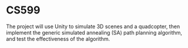 # CS599
The project will use Unity to simulate 3D scenes and a quadcopter, then implement the generic simulated annealing (SA) path planning algorithm, and test the effectiveness of the algorithm.
